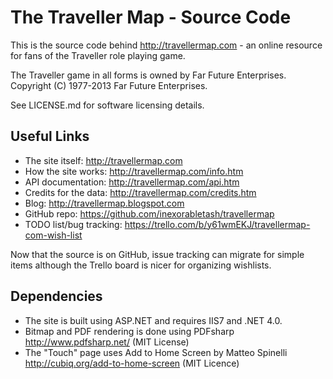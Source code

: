 The Traveller Map - Source Code
================================

This is the source code behind http://travellermap.com - an online resource for fans
of the Traveller role playing game.

The Traveller game in all forms is owned by Far Future Enterprises. 
Copyright (C) 1977-2013 Far Future Enterprises.

See LICENSE.md for software licensing details.

Useful Links
------------

* The site itself: http://travellermap.com
* How the site works: http://travellermap.com/info.htm
* API documentation: http://travellermap.com/api.htm
* Credits for the data: http://travellermap.com/credits.htm
* Blog: http://travellermap.blogspot.com
* GitHub repo: https://github.com/inexorabletash/travellermap
* TODO list/bug tracking: https://trello.com/b/y61wmEKJ/travellermap-com-wish-list

Now that the source is on GitHub, issue tracking can migrate for simple items
although the Trello board is nicer for organizing wishlists.


Dependencies
------------

* The site is built using ASP.NET and requires IIS7 and .NET 4.0.
* Bitmap and PDF rendering is done using PDFsharp http://www.pdfsharp.net/ (MIT License)
* The "Touch" page uses Add to Home Screen by Matteo Spinelli http://cubiq.org/add-to-home-screen (MIT Licence)
